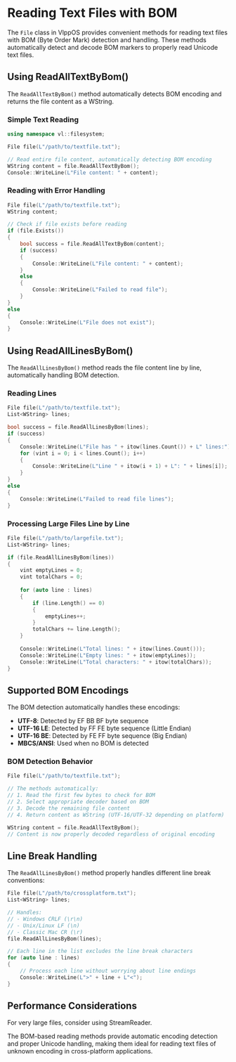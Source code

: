 # Reading Text Files with BOM

The `File` class in VlppOS provides convenient methods for reading text files with BOM (Byte Order Mark) detection and handling. These methods automatically detect and decode BOM markers to properly read Unicode text files.

## Using ReadAllTextByBom()

The `ReadAllTextByBom()` method automatically detects BOM encoding and returns the file content as a WString.

### Simple Text Reading

```cpp
using namespace vl::filesystem;

File file(L"/path/to/textfile.txt");

// Read entire file content, automatically detecting BOM encoding
WString content = file.ReadAllTextByBom();
Console::WriteLine(L"File content: " + content);
```

### Reading with Error Handling

```cpp
File file(L"/path/to/textfile.txt");
WString content;

// Check if file exists before reading
if (file.Exists())
{
    bool success = file.ReadAllTextByBom(content);
    if (success)
    {
        Console::WriteLine(L"File content: " + content);
    }
    else
    {
        Console::WriteLine(L"Failed to read file");
    }
}
else
{
    Console::WriteLine(L"File does not exist");
}
```

## Using ReadAllLinesByBom()

The `ReadAllLinesByBom()` method reads the file content line by line, automatically handling BOM detection.

### Reading Lines

```cpp
File file(L"/path/to/textfile.txt");
List<WString> lines;

bool success = file.ReadAllLinesByBom(lines);
if (success)
{
    Console::WriteLine(L"File has " + itow(lines.Count()) + L" lines:");
    for (vint i = 0; i < lines.Count(); i++)
    {
        Console::WriteLine(L"Line " + itow(i + 1) + L": " + lines[i]);
    }
}
else
{
    Console::WriteLine(L"Failed to read file lines");
}
```

### Processing Large Files Line by Line

```cpp
File file(L"/path/to/largefile.txt");
List<WString> lines;

if (file.ReadAllLinesByBom(lines))
{
    vint emptyLines = 0;
    vint totalChars = 0;
    
    for (auto line : lines)
    {
        if (line.Length() == 0)
        {
            emptyLines++;
        }
        totalChars += line.Length();
    }
    
    Console::WriteLine(L"Total lines: " + itow(lines.Count()));
    Console::WriteLine(L"Empty lines: " + itow(emptyLines));
    Console::WriteLine(L"Total characters: " + itow(totalChars));
}
```

## Supported BOM Encodings

The BOM detection automatically handles these encodings:

- **UTF-8**: Detected by EF BB BF byte sequence
- **UTF-16 LE**: Detected by FF FE byte sequence (Little Endian)  
- **UTF-16 BE**: Detected by FE FF byte sequence (Big Endian)
- **MBCS/ANSI**: Used when no BOM is detected

### BOM Detection Behavior

```cpp
File file(L"/path/to/textfile.txt");

// The methods automatically:
// 1. Read the first few bytes to check for BOM
// 2. Select appropriate decoder based on BOM
// 3. Decode the remaining file content
// 4. Return content as WString (UTF-16/UTF-32 depending on platform)

WString content = file.ReadAllTextByBom();
// Content is now properly decoded regardless of original encoding
```

## Line Break Handling

The `ReadAllLinesByBom()` method properly handles different line break conventions:

```cpp
File file(L"/path/to/crossplatform.txt");
List<WString> lines;

// Handles:
// - Windows CRLF (\r\n)
// - Unix/Linux LF (\n)  
// - Classic Mac CR (\r)
file.ReadAllLinesByBom(lines);

// Each line in the list excludes the line break characters
for (auto line : lines)
{
    // Process each line without worrying about line endings
    Console::WriteLine(L">" + line + L"<");
}
```

## Performance Considerations

For very large files, consider using StreamReader.

The BOM-based reading methods provide automatic encoding detection and proper Unicode handling, making them ideal for reading text files of unknown encoding in cross-platform applications.
